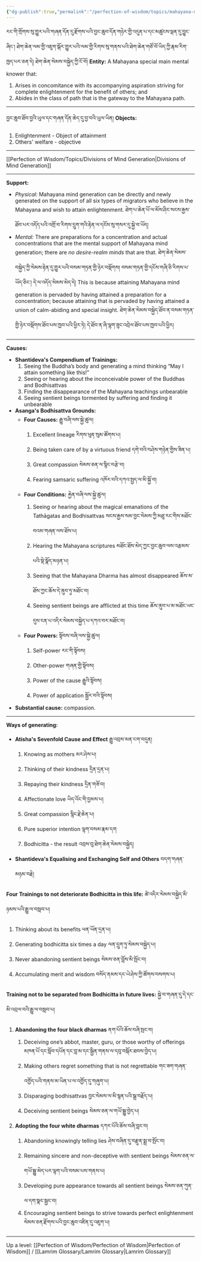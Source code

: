 ```yaml
---
{"dg-publish":true,"permalink":"/perfection-of-wisdom/topics/mahayana-mind-generation/"}
---
```


རང་གི་གྲོགས་སུ་གྱུར་པའི་གཞན་དོན་དུ་རྫོགས་པའི་བྱང་ཆུབ་དོན་གཉེར་གྱི་འདུན་པ་དང་མཚུངས་ལྡན་དུ་བྱུང་ཞིང་།
ཐེག་ཆེན་ལམ་གྱི་འཇུག་སྒོར་གྱུར་པའི་ལམ་གྱི་རིགས་སུ་གནས་པའི་ཐེག་ཆེན་གཙོ་བོ་ཡིད་ཀྱི་རྣམ་རིག་ཁྱད་པར་ཅན་དེ། ཐེག་ཆེན་སེམས་བསྐྱེད་ཀྱི་ངོ་བོ།
**Entity:** A Mahayana special main mental knower that:
1. Arises in concomitance with its accompanying aspiration striving for complete enlightenment for the benefit of others; and
2. Abides in the class of path that is the gateway to the Mahayana path.

---
བྱང་ཆུབ་ཐོབ་བྱའི་ཡུལ་དང་གཞན་དོན་ཆེད་དུ་བྱ་བའི་ཡུལ་ཡིན།
**Objects:**
1. Enlightenment - Object of attainment
2. Others' welfare - objective
---
[[Perfection of Wisdom/Topics/Divisions of Mind Generation\|Divisions of Mind Generation]]

---
**Support:**
- *Physical:* Mahayana mind generation can be directly and newly generated on the support of all six types of migrators who believe in the Mahayana and wish to attain enlightenment.
  ཐེག་པ་ཆེན་པོ་ལ་མོས་ཤིང་སངས་རྒྱས་ཐོབ་པར་འདོད་པའི་འགྲོ་བ་རིགས་དྲུག་གའི་རྟེན་ལ་དངོས་སུ་གསར་དུ་སྐྱེ་བ་ཡོད།
- *Mental:* There are preparations for a concentration and actual concentrations that are the mental support of Mahayana mind generation; there are *no desire-realm minds* that are that.
  ཐེག་ཆེན་སེམས་བསྐྱེད་ཀྱི་སེམས་རྟེན་དུ་གྱུར་པའི་བསམ་གཏན་གྱི་ཉེར་བསྡོགས། བསམ་གཏན་གྱི་དངོས་གཞི་ཅི་རིགས་པ་ཡོད་ཅིང་། 
  དེ་ལ་འདོད་སེམས་མེད་དེ། 
  This is because attaining Mahayana mind generation is pervaded by having attained a preparation for a concentration; because attaining that is pervaded by having attained a union of calm-abiding and special insight.
  ཐེག་ཆེན་སེམས་བསྐྱེད་ཐོབ་ན་བསམ་གཏན་གྱི་ཉེར་བསྡོགས་ཐོབ་པས་ཁྱབ་པའི་ཕྱིར་ཏེ། དེ་ཐོབ་ན་ཞི་ལྷག་ཟུང་འབྲེལ་ཐོབ་པས་ཁྱབ་པའི་ཕྱིར།
---
**Causes:**
- **Shantideva's Compendium of Trainings:**
	1. Seeing the Buddha’s body and generating a mind thinking “May I attain something like this!”
	2. Seeing or hearing about the inconceivable power of the Buddhas and Bodhisattvas
	3. Finding the disappearance of the Mahayana teachings unbearable
	4. Seeing sentient beings tormented by suffering and finding it unbearable
- **Asanga's Bodhisattva Grounds:**
	- **Four Causes:** རྒྱུ་བཞི་ལས་སྐྱེ་ཚུལ།
		1. Excellent lineage རིགས་ཕུན་སུམ་ཚོགས་པ།
		2. Being taken care of by a virtuous friend དགེ་བའི་བཤེས་གཉེན་གྱིས་ཟིན་པ།
		3. Great compassion སེམས་ཅན་ལ་སྙིང་བརྩེ་བ།
		4. Fearing samsaric suffering འཁོར་བའི་དཀའ་སྤྱད་ལ་མི་སྐྱོ་བ།
	- **Four Conditions:** རྐྱེན་བཞི་ལས་སྐྱེ་ཚུལ།
		1. Seeing or hearing about the magical emanations of the Tathāgatas and Bodhisattvas
		   སངས་རྒྱས་སམ་བྱང་སེམས་ཀྱི་མཐུ་རང་གིས་མཐོང་བའམ་གཞན་ལས་ཐོས་པ།
		2. Hearing the Mahayana scriptures མཐོང་ཐོས་མེད་ཀྱང་བྱང་ཆུབ་ལས་འརྩམས་པའི་སྡེ་སྣོད་མཉན་པ།
		3. Seeing that the Mahayana Dharma has almost disappeared ཆོས་མ་ཐོས་ཀྱང་ཆོས་དེ་ནུབ་ཏུ་མཐོང་བ།
		4. Seeing sentient beings are afflicted at this time
		   ཆོས་ནུབ་པ་མ་མཐོང་ཡང་དུས་ངན་པ་འདིར་སེམས་བསྐྱེད་པ་དཀའ་བར་མཐོང་བ།
	- **Four Powers:** སྟོབས་བཞི་ལས་སྐྱེ་ཚུལ།
		1. Self-power རང་གི་སྟོབས།
		2. Other-power གཞན་གྱི་སྟོབས།
		3. Power of the cause རྒྱུའི་སྟོབས།
		4. Power of application སྦྱོར་བའི་སྟོབས།
- **Substantial cause:** compassion.
---
**Ways of generating:**
- **Atisha's Sevenfold Cause and Effect** རྒྱུ་འབྲས་མན་ངག་བདུན།
	1. Knowing as mothers མར་ཤེས་པ།
	2. Thinking of their kindness དྲིན་དྲན་པ།
	3. Repaying their kindness དྲིན་གཟོ་བ།
	4. Affectionate love ཡིད་འོང་གི་བྱམས་པ།
	5. Great compassion སྙིང་རྗེ་ཆེན་པ།
	6. Pure superior intention ལྷག་བསམ་རྣམ་དག
	7. Bodhicitta - the result འབྲས་བུ་ཐེག་ཆེན་སེམས་བསྐྱེད།
- **Shantideva's Equalising and Exchanging Self and Others** བདག་གཞན་མཉམ་བརྗེ།

**Four Trainings to not deteriorate Bodhicitta in this life:** ཚེ་འདིར་སེམས་བསྐྱེད་མི་ཉམས་པའི་རྒྱུ་ལ་བསླབ་པ།
1. Thinking about its benefits ཕན་ཡོན་དྲན་པ།
2. Generating bodhicitta six times a day ལན་དྲུག་ཏུ་སེམས་བསྐྱེད་པ།
3. Never abandoning sentient beings སེམས་ཅན་བློས་མི་སྤོང་བ།
4. Accumulating merit and wisdom བསོད་ནམས་དང་ཡེ་ཤེས་ཀྱི་ཚོགས་བསགས་པ།

**Training not to be separated from Bodhicitta in future lives:** སྐྱེ་བ་གཞན་དུ་དེ་དང་མི་འབྲལ་བའི་རྒྱུ་ལ་བསླབ་པ།
1. **Abandoning the four black dharmas** ནག་པོའི་ཆོས་བཞི་སྤང་བ།
	1. Deceiving one’s abbot, master, guru, or those worthy of offerings
	   མཁན་པོ་དང་སློབ་དཔོན་དང་བླ་མ་དང་སྦྱིན་གནས་ལ་དབུ་བསྐོར་ཐབས་བྱེད་པ།
	2. Making others regret something that is not regrettable གང་ཟག་གཞན་འགྱོད་པའི་གནས་མ་ཡིན་པ་ལ་འགྱོད་དུ་གཞུག་པ།
	3. Disparaging bodhisattvas བྱང་སེམས་ལ་མི་སྙན་པའི་སྒྲ་བརྗོད་པ།
	4. Deceiving sentient beings སེམས་ཅན་ལ་གཡོ་སྒྱུ་བྱེད་པ།
2. **Adopting the four white dharmas** དཀར་པོའི་ཆོས་བཞི་བླང་བ།
	1. Abandoning knowingly telling lies ཤེས་བཞིན་དུ་བརྫུན་སྨྲ་བ་སྤོང་བ།
	2. Remaining sincere and non-deceptive with sentient beings 
	   སེམས་ཅན་ལ་གཡོ་སྒྱུ་མེད་པར་ལྷག་པའི་བསམ་པས་གནས་པ།
	3. Developing pure appearance towards all sentient beings སེམས་ཅན་ཀུན་ལ་དག་སྣང་སྦྱང་བ།
	4. Encouraging sentient beings to strive towards perfect enlightenment
	   སེམས་ཅན་རྫོགས་པའི་བྱང་ཆུབ་འཛིན་དུ་འཇུག་པ།
---
Up a level: [[Perfection of Wisdom/Perfection of Wisdom\|Perfection of Wisdom]] / [[Lamrim Glossary/Lamrim Glossary\|Lamrim Glossary]]